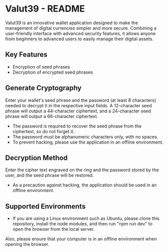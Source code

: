 
# Valut39 - README

Valut39 is an innovative wallet application designed to make the management of digital currencies simpler and more secure. Combining a user-friendly interface with advanced security features, it allows anyone from beginners to advanced users to easily manage their digital assets.

## Key Features

- Encryption of seed phrases
- Decryption of encrypted seed phrases

## Generate Cryptography

Enter your wallet's seed phrase and the password (at least 8 characters) needed to decrypt it in the respective input fields.
A 12-character seed phrase will output a 44-character ciphertext, and a 24-character seed phrase will output a 66-character ciphertext.


- The password is required to recover the seed phrase from the ciphertext, so do not forget it.
- The password must be alphanumeric characters only, with no spaces.
- To prevent hacking, please use the application in an offline environment.

## Decryption Method

Enter the cipher text engraved on the ring and the password stored by the user, and the seed phrase will be restored.

- As a precaution against hacking, the application should be used in an offline environment.


## Supported Environments

- If you are using a Linux environment such as Ubuntu, please clone this repository, install the node modules, and then run "npm run dev" to open the browser from the local server.

Also, please ensure that your computer is in an offline environment when opening the browser.
